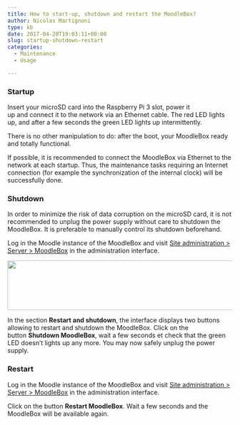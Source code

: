 ```yaml
---
title: How to start-up, shutdown and restart the MoodleBox?
author: Nicolas Martignoni
type: kb
date: 2017-04-20T19:03:11+00:00
slug: startup-shutdown-restart
categories:
  - Maintenance
  - Usage

---
```

### Startup

Insert your microSD card into the Raspberry Pi 3 slot, power it up and connect it to the network via an Ethernet cable. The red LED lights up, and after a few seconds the green LED lights up intermittently.

There is no other manipulation to do: after the boot, your MoodleBox ready and totally functional.

If possible, it is recommended to connect the MoodleBox via Ethernet to the network at each startup. Thus, the maintenance tasks requiring an Internet connection (for example the synchronization of the internal clock) will be successfully done.

### Shutdown

In order to minimize the risk of data corruption on the microSD card, it is not recommended to unplug the power supply without care to shutdown the MoodleBox. It is preferable to manually control its shutdown beforehand.

Log in the Moodle instance of the MoodleBox and visit <a href="http://moodlebox.home/admin/tool/moodlebox/index.php" target="_blank">Site administration > Server > MoodleBox</a> in the administration interface.

<img class="alignnone size-full wp-image-440" src="https://moodlebox.net/en/wp-content/uploads/sites/3/2017/04/restart-shutdown-en.png" alt="" width="722" height="111" srcset="https://moodlebox.net/en/wp-content/uploads/sites/3/2017/04/restart-shutdown-en.png 722w, https://moodlebox.net/en/wp-content/uploads/sites/3/2017/04/restart-shutdown-en-300x46.png 300w" sizes="(max-width: 722px) 100vw, 722px" />

In the section **Restart and shutdown**, the interface displays two buttons allowing to restart and shutdown the MoodleBox. Click on the button **Shutdown MoodleBox**, wait a few seconds et check that the green LED doesn&#8217;t lights up any more. You may now safely unplug the power supply.

### Restart

Log in the Moodle instance of the MoodleBox and visit <a href="http://moodlebox.home/admin/tool/moodlebox/index.php" target="_blank">Site administration > Server > MoodleBox</a> in the administration interface.

Click on the button **Restart MoodleBox**. Wait a few seconds and the MoodleBox will be available again.